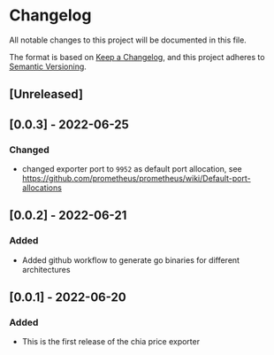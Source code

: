# Changelog

All notable changes to this project will be documented in this file.

The format is based on [Keep a Changelog](https://keepachangelog.com/en/1.0.0/),
and this project adheres to [Semantic Versioning](https://semver.org/spec/v2.0.0.html).

## [Unreleased]

## [0.0.3] - 2022-06-25

### Changed

- changed exporter port to `9952` as default port allocation,
  see https://github.com/prometheus/prometheus/wiki/Default-port-allocations

## [0.0.2] - 2022-06-21

### Added

- Added github workflow to generate go binaries for different architectures

## [0.0.1] - 2022-06-20

### Added

- This is the first release of the chia price exporter

